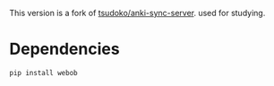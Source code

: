 
This version is a fork of [tsudoko/anki-sync-server](https://github.com/tsudoko/anki-sync-server). used for studying.

# Dependencies

```shell script
pip install webob
```